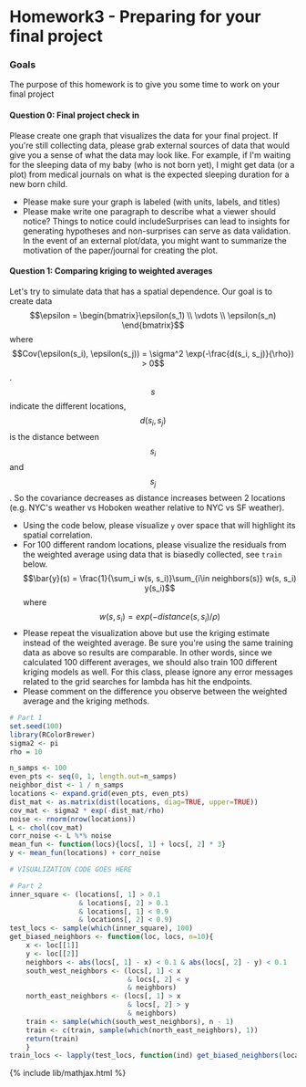 # Homework3 - Preparing for your final project

### Goals
The purpose of this homework is to give you some time to work on your final project


#### Question 0: Final project check in
Please create one graph that visualizes the data for your final project. If you're still collecting
data, please grab external sources of data that would give you a sense of what the data may look like.
For example, if I'm waiting for the sleeping data of my baby (who is not born yet), I might get data (or a plot)
from medical journals on what is the expected sleeping duration for a new born child.
- Please make sure your graph is labeled (with units, labels, and titles)
- Please make write one paragraph to describe what a viewer should notice? Things to notice could 
  includeSurprises can lead to insights for generating hypotheses and non-surprises can serve as data validation.
  In the event of an external plot/data, you might want to summarize the motivation of the paper/journal for creating
  the plot.


#### Question 1: Comparing kriging to weighted averages
Let's try to simulate data that has a spatial dependence.
Our goal is to create data $$\epsilon = \begin{bmatrix}\epsilon(s_1) \\ \vdots \\ \epsilon(s_n) \end{bmatrix}$$
where $$Cov(\epsilon(s_i), \epsilon(s_j)) = \sigma^2 \exp(-\frac{d(s_i, s_j)}{\rho}) > 0$$. $$s$$ indicate the
different locations, $$d(s_i, s_j)$$ is the distance between $$s_i$$ and $$s_j$$.
So the covariance decreases as distance increases between 2 locations (e.g. NYC's weather vs Hoboken weather relative
to NYC vs SF weather).

- Using the code below, please visualize `y` over space that will highlight its spatial correlation.
- For 100 different random locations, please visualize the residuals from the weighted average using data that is biasedly collected, see `train` below.
  $$\bar{y}(s) = \frac{1}{\sum_i w(s, s_i)}\sum_{i\in neighbors(s)} w(s, s_i) y(s_i)$$ where $$w(s, s_i) = exp(-distance(s, s_i) / \rho)$$
- Please repeat the visualization above but use the kriging estimate instead of the weighted average. Be sure you're using the same training data as above so results
  are comparable. In other words, since we calculated 100 different averages, we should also train 100 different kriging models as well.
  For this class, please ignore any error messages related to the grid searches for lambda has hit the endpoints.
- Please comment on the difference you observe between the weighted average and the kriging methods.

```r
# Part 1
set.seed(100)
library(RColorBrewer)
sigma2 <- pi
rho = 10

n_samps <- 100
even_pts <- seq(0, 1, length.out=n_samps)
neighbor_dist <- 1 / n_samps
locations <- expand.grid(even_pts, even_pts)
dist_mat <- as.matrix(dist(locations, diag=TRUE, upper=TRUE))
cov_mat <- sigma2 * exp(-dist_mat/rho)
noise <- rnorm(nrow(locations))
L <- chol(cov_mat)
corr_noise <- L %*% noise
mean_fun <- function(locs){locs[, 1] + locs[, 2] * 3}
y <- mean_fun(locations) + corr_noise 

# VISUALIZATION CODE GOES HERE

# Part 2
inner_square <- (locations[, 1] > 0.1
                 & locations[, 2] > 0.1
                 & locations[, 1] < 0.9
                 & locations[, 2] < 0.9)
test_locs <- sample(which(inner_square), 100)
get_biased_neighbors <- function(loc, locs, n=10){
    x <- loc[[1]]
    y <- loc[[2]]
    neighbors <- abs(locs[, 1] - x) < 0.1 & abs(locs[, 2] - y) < 0.1
    south_west_neighbors <- (locs[, 1] < x
                             & locs[, 2] < y
                             & neighbors)
    north_east_neighbors <- (locs[, 1] > x
                             & locs[, 2] > y
                             & neighbors)
    train <- sample(which(south_west_neighbors), n - 1)
    train <- c(train, sample(which(north_east_neighbors), 1))
    return(train)
    }
train_locs <- lapply(test_locs, function(ind) get_biased_neighbors(locations[ind, ], locations))
```


{% include lib/mathjax.html %}
